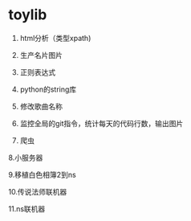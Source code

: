 # toylib

1. html分析（类型xpath)

2. 生产名片图片

3. 正则表达式

4. python的string库

5. 修改歌曲名称

6. 监控全局的git指令，统计每天的代码行数，输出图片

7. 爬虫 

8.小服务器

9.移植白色相簿2到ns

10.传说法师联机器

11.ns联机器
